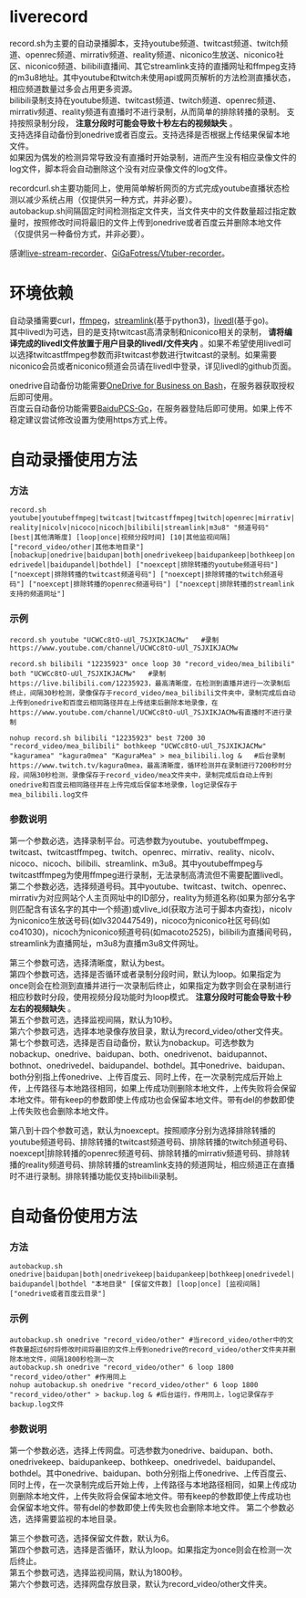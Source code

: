 # liverecord
record.sh为主要的自动录播脚本，支持youtube频道、twitcast频道、twitch频道、openrec频道、mirrativ频道、reality频道、niconico生放送、niconico社区、niconico频道、bilibili直播间、其它streamlink支持的直播网址和ffmpeg支持的m3u8地址。其中youtube和twitch未使用api或网页解析的方法检测直播状态，相应频道数量过多会占用更多资源。  
bilibili录制支持在youtube频道、twitcast频道、twitch频道、openrec频道、mirrativ频道、reality频道有直播时不进行录制，从而简单的排除转播的录制。
支持按照录制分段， __注意分段时可能会导致十秒左右的视频缺失__ 。  
支持选择自动备份到onedrive或者百度云。支持选择是否根据上传结果保留本地文件。  
如果因为偶发的检测异常导致没有直播时开始录制，进而产生没有相应录像文件的log文件，脚本将会自动删除这个没有对应录像文件的log文件。

recordcurl.sh主要功能同上，使用简单解析网页的方式完成youtube直播状态检测以减少系统占用（仅提供另一种方式，并非必要）。  
autobackup.sh间隔固定时间检测指定文件夹，当文件夹中的文件数量超过指定数量时，按照修改时间将最旧的文件上传到onedrive或者百度云并删除本地文件（仅提供另一种备份方式，并非必要）。  

感谢[live-stream-recorder](https://github.com/printempw/live-stream-recorder)、[GiGaFotress/Vtuber-recorder](https://github.com/GiGaFotress/Vtuber-recorder)。  

# 环境依赖
自动录播需要curl，[ffmpeg](https://github.com/FFmpeg/FFmpeg)，[streamlink](https://github.com/streamlink/streamlink)(基于python3)，[livedl](https://github.com/himananiito/livedl)(基于go)。  
其中livedl为可选，目的是支持twitcast高清录制和niconico相关的录制， __请将编译完成的livedl文件放置于用户目录的livedl/文件夹内__  。如果不希望使用livedl可以选择twitcastffmpeg参数而非twitcast参数进行twitcast的录制。如果需要niconico会员或者niconico频道会员请在livedl中登录，详见livedl的github页面。  

onedrive自动备份功能需要[OneDrive for Business on Bash](https://github.com/0oVicero0/OneDrive)，在服务器获取授权后即可使用。  
百度云自动备份功能需要[BaiduPCS-Go](https://github.com/iikira/BaiduPCS-Go)，在服务器登陆后即可使用。如果上传不稳定建议尝试修改设置为使用https方式上传。  

# 自动录播使用方法
### 方法
`record.sh youtube|youtubeffmpeg|twitcast|twitcastffmpeg|twitch|openrec|mirrativ|reality|nicolv|nicoco|nicoch|bilibili|streamlink|m3u8" "频道号码" [best|其他清晰度] [loop|once|视频分段时间] [10|其他监视间隔] ["record_video/other|其他本地目录"] [nobackup|onedrive|baidupan|both|onedrivekeep|baidupankeep|bothkeep|onedrivedel|baidupandel|bothdel] ["noexcept|排除转播的youtube频道号码"] ["noexcept|排除转播的twitcast频道号码"] ["noexcept|排除转播的twitch频道号码"] ["noexcept|排除转播的openrec频道号码"] ["noexcept|排除转播的streamlink支持的频道网址"]`  
### 示例
```
record.sh youtube "UCWCc8tO-uUl_7SJXIKJACMw"   #录制https://www.youtube.com/channel/UCWCc8tO-uUl_7SJXIKJACMw

record.sh bilibili "12235923" once loop 30 "record_video/mea_bilibili" both "UCWCc8tO-uUl_7SJXIKJACMw"   #录制https://live.bilibili.com/12235923，最高清晰度，在检测到直播并进行一次录制后终止，间隔30秒检测，录像保存于record_video/mea_bilibili文件夹中，录制完成后自动上传到onedrive和百度云相同路径并在上传结束后删除本地录像，在https://www.youtube.com/channel/UCWCc8tO-uUl_7SJXIKJACMw有直播时不进行录制

nohup record.sh bilibili "12235923" best 7200 30 "record_video/mea_bilibili" bothkeep "UCWCc8tO-uUl_7SJXIKJACMw" "kaguramea" "kagura0mea" "KaguraMea" > mea_bilibili.log &   #后台录制https://www.twitch.tv/kagura0mea，最高清晰度，循环检测并在录制进行7200秒时分段，间隔30秒检测，录像保存于record_video/mea文件夹中，录制完成后自动上传到onedrive和百度云相同路径并在上传完成后保留本地录像，log记录保存于mea_bilibili.log文件
 ```
### 参数说明
第一个参数必选，选择录制平台。可选参数为youtube、youtubeffmpeg、twitcast、twitcastffmpeg、twitch、openrec、mirrativ、reality、nicolv、nicoco、nicoch、bilibili、streamlink、m3u8。其中youtubeffmpeg与twitcastffmpeg为使用ffmpeg进行录制，无法录制高清流但不需要配置livedl。  
第二个参数必选，选择频道号码。其中youtube、twitcast、twitch、openrec、mirrativ为对应网站个人主页网址中的ID部分，reality为频道名称(如果为部分名字则匹配含有该名字的其中一个频道)或vlive_id(获取方法可于脚本内查找)，nicolv为niconico生放送号码(如lv320447549)，nicoco为niconico社区号码(如co41030)，nicoch为niconico频道号码(如macoto2525)，bilibili为直播间号码，streamlink为直播网址，m3u8为直播m3u8文件网址。  

第三个参数可选，选择清晰度，默认为best。  
第四个参数可选，选择是否循环或者录制分段时间，默认为loop。如果指定为once则会在检测到直播并进行一次录制后终止，如果指定为数字则会在录制进行相应秒数时分段，使用视频分段功能时为loop模式。 __注意分段时可能会导致十秒左右的视频缺失__ 。  
第五个参数可选，选择监视间隔，默认为10秒。  
第六个参数可选，选择本地录像存放目录，默认为record_video/other文件夹。  
第七个参数可选，选择是否自动备份，默认为nobackup。可选参数为nobackup、onedrive、baidupan、both、onedrivenot、baidupannot、bothnot、onedrivedel、baidupandel、bothdel。其中onedrive、baidupan、both分别指上传onedrive、上传百度云、同时上传，在一次录制完成后开始上传，上传路径与本地路径相同，如果上传成功则删除本地文件，上传失败将会保留本地文件。带有keep的参数即使上传成功也会保留本地文件。带有del的参数即使上传失败也会删除本地文件。  

第八到十四个参数可选，默认为noexcept。按照顺序分别为选择排除转播的youtube频道号码、排除转播的twitcast频道号码、排除转播的twitch频道号码、noexcept|排除转播的openrec频道号码、排除转播的mirrativ频道号码、排除转播的reality频道号码、排除转播的streamlink支持的频道网址，相应频道正在直播时不进行录制。排除转播功能仅支持bilibili录制。  

# 自动备份使用方法
### 方法
`autobackup.sh onedrive|baidupan|both|onedrivekeep|baidupankeep|bothkeep|onedrivedel|baidupandel|bothdel "本地目录" [保留文件数] [loop|once] [监视间隔] ["onedrive或者百度云目录"]`  
### 示例
```
autobackup.sh onedrive "record_video/other" #当record_video/other中的文件数量超过6时将修改时间将最旧的文件上传到onedrive的record_video/other文件夹并删除本地文件，间隔1800秒检测一次
autobackup.sh onedrive "record_video/other" 6 loop 1800 "record_video/other" #作用同上
nohup autobackup.sh onedrive "record_video/other" 6 loop 1800 "record_video/other" > backup.log & #后台运行，作用同上，log记录保存于backup.log文件
```
### 参数说明
第一个参数必选，选择上传网盘。可选参数为onedrive、baidupan、both、onedrivekeep、baidupankeep、bothkeep、onedrivedel、baidupandel、bothdel。其中onedrive、baidupan、both分别指上传onedrive、上传百度云、同时上传，在一次录制完成后开始上传，上传路径与本地路径相同，如果上传成功则删除本地文件，上传失败将会保留本地文件。带有keep的参数即使上传成功也会保留本地文件。带有del的参数即使上传失败也会删除本地文件。
第二个参数必选，选择需要监视的本地目录。  

第三个参数可选，选择保留文件数，默认为6。  
第四个参数可选，选择是否循环，默认为loop。如果指定为once则会在检测一次后终止。  
第五个参数可选，选择监视间隔，默认为1800秒。  
第六个参数可选，选择网盘存放目录，默认为record_video/other文件夹。  
